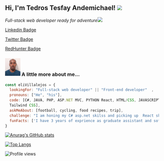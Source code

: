 
<h2> Hi, I'm Tedros Tesfay Andemichael! <img src="https://media.giphy.com/media/26Fxy3Iz1ari8oytO/giphy.gif" width="70"></h2>

<p><em>Full-stack web developer ready for adventure</em><img src="https://media.giphy.com/media/XGma2iRIHTKkwqRkFl/giphy.gif" width="50"></p>

[Linkedin Badge](https://www.linkedin.com/in/tedros-tesfay-489422111)

[Twitter Badge](https://twitter.com/Tedros12859799)

[RedHunter Badge](https://hh.ru/resume/74ef32b2ff07987b2e0039ed1f3038376f7371)

### <img src="./pic/pic_latest.jpeg" width="50"> A little more about me...  

```javascript
const eliVillalejos = {
  lookingFor: "Full-stack web developer" || "Front-end developer"  ,
  pronouns: ["He", "his"],
  code: [C#, JAVA, PHP, ASP.NET MVC, PYTHON React, HTML/CSS, JAVASCRIPT, Bootstrap, 
  Tailwind CSS],
  askMeAbout: [football, cycling, food recipes, trip],
  challenge: "I am honing my C# asp.net skilss and picking up  React skills",
  funFacts: ['I have 3 years of exprience as graduate assistant and software developer']
}
```

<!--
<p>This week I spent my time on<img src="https://media.giphy.com/media/SvQzkTQb3ZwKcj1QTO/giphy.gif" width="40"></p>
```text
Other        10 hrs 23 mins  ████████████████████▓░░░░   83.30 % 
JavaScript   40 mins         █▒░░░░░░░░░░░░░░░░░░░░░░░   05.42 % 
JSX          30 mins         █░░░░░░░░░░░░░░░░░░░░░░░░   04.14 % 
Markdown     25 mins         █░░░░░░░░░░░░░░░░░░░░░░░░   03.47 % 
YAML         12 mins         ▒░░░░░░░░░░░░░░░░░░░░░░░░   01.70 % 
```
-->
<!--
<p>Latest Blog Posts<img src="https://media.giphy.com/media/THICzXhqZItpoFX7aD/giphy.gif" width="55"></p>
-->


<!-- BLOG-POST-LIST:START -->
<!--
- [Upgrade your React game with TypeScript: Routes](https://dev.to/misselliev/upgrade-your-react-game-with-typescript-routing-4c59)
- [Upgrade your React game with TypeScript: More on Types](https://dev.to/misselliev/upgrade-your-react-game-with-typescript-more-on-types-5o8)
- [Show off with Github's README](https://dev.to/misselliev/show-off-with-github-s-readme-40eh)
-->

<!-- BLOG-POST-LIST:END -->

<!--
<p>You can check out my portfolio <a href="https://elizabeth-villalejos.netlify.app">here</a><img src="https://media.giphy.com/media/cKPse5DZaptID3YAMK/giphy.gif" width="60"></p>
-->
[![Anurag's GitHub stats](https://github-readme-stats.vercel.app/api?username=tta2yta&theme=dracula)](https://github.com/tta2yta)

[![Top Langs](https://github-readme-stats.vercel.app/api/top-langs/?username=tta2yta&theme=dracula)](https://github.com/tta2yta-readme-stats)

![Profile views](https://gpvc.arturio.dev/tta2yta)
